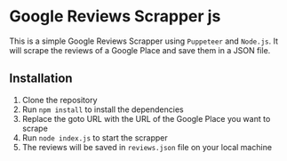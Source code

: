 # Google Reviews Scrapper js
This is a simple Google Reviews Scrapper using `Puppeteer` and `Node.js`. It will scrape the reviews of a Google Place and save them in a JSON file.

## Installation
1. Clone the repository
2. Run `npm install` to install the dependencies
3. Replace the goto URL with the URL of the Google Place you want to scrape
4. Run `node index.js` to start the scrapper
5. The reviews will be saved in `reviews.json` file on your local machine